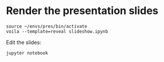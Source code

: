 # Render the presentation slides

    source ~/envs/pres/bin/activate
    voila --template=reveal slideshow.ipynb

Edit the slides:

    jupyter notebook
